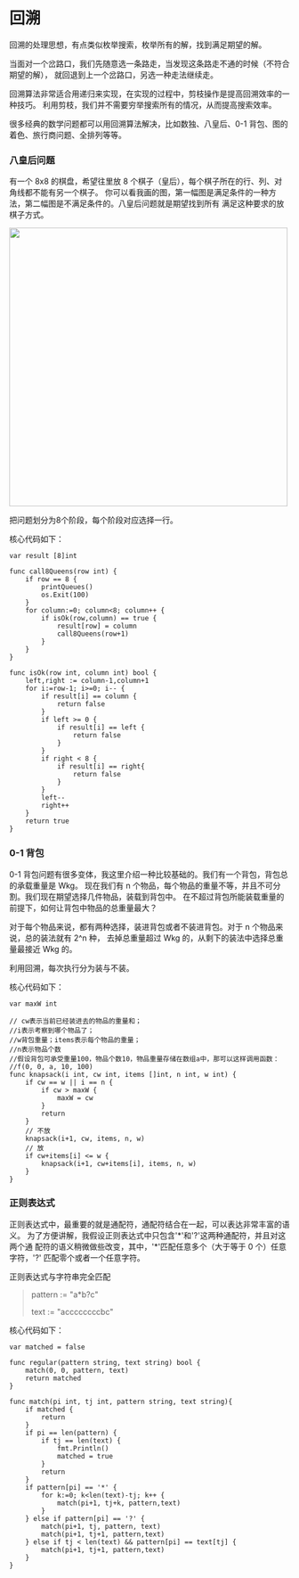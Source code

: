 # 回溯

回溯的处理思想，有点类似枚举搜索，枚举所有的解，找到满足期望的解。

当面对一个岔路口，我们先随意选一条路走，当发现这条路走不通的时候（不符合期望的解），
就回退到上一个岔路口，另选一种走法继续走。

回溯算法非常适合用递归来实现，在实现的过程中，剪枝操作是提高回溯效率的一种技巧。
利用剪枝，我们并不需要穷举搜索所有的情况，从而提高搜索效率。

很多经典的数学问题都可以用回溯算法解决，比如数独、八皇后、0-1 背包、图的着色、旅行商问题、全排列等等。

### 八皇后问题

有一个 8x8 的棋盘，希望往里放 8 个棋子（皇后），每个棋子所在的行、列、对角线都不能有另一个棋子。
你可以看我画的图，第一幅图是满足条件的一种方法，第二幅图是不满足条件的。八皇后问题就是期望找到所有
满足这种要求的放棋子方式。

<img src="https://static001.geekbang.org/resource/image/a0/f5/a0e3994319732ca77c81e0f92cc77ff5.jpg" width=500>

把问题划分为8个阶段，每个阶段对应选择一行。

核心代码如下：

```
var result [8]int

func call8Queens(row int) {
    if row == 8 {
    	printQueues()
    	os.Exit(100)
    }
    for column:=0; column<8; column++ {
    	if isOk(row,column) == true {
    	    result[row] = column
    	    call8Queens(row+1)
    	}
    }
}

func isOk(row int, column int) bool {
    left,right := column-1,column+1
    for i:=row-1; i>=0; i-- {
    	if result[i] == column {
    	    return false
    	}
    	if left >= 0 {
    	    if result[i] == left {
    		    return false
    	    }
    	}
    	if right < 8 {
    	    if result[i] == right{
    		    return false
    	    }
        }
        left--
        right++
    }
    return true
}
```

### 0-1 背包

0-1 背包问题有很多变体，我这里介绍一种比较基础的。我们有一个背包，背包总的承载重量是 Wkg。
现在我们有 n 个物品，每个物品的重量不等，并且不可分割。我们现在期望选择几件物品，装载到背包中。
在不超过背包所能装载重量的前提下，如何让背包中物品的总重量最大？

对于每个物品来说，都有两种选择，装进背包或者不装进背包。对于 n 个物品来说，总的装法就有 2^n 种，
去掉总重量超过 Wkg 的，从剩下的装法中选择总重量最接近 Wkg 的。

利用回溯，每次执行分为装与不装。

核心代码如下：

```
var maxW int

// cw表示当前已经装进去的物品的重量和；
//i表示考察到哪个物品了；
//w背包重量；items表示每个物品的重量；
//n表示物品个数
//假设背包可承受重量100，物品个数10，物品重量存储在数组a中，那可以这样调用函数：
//f(0, 0, a, 10, 100)
func knapsack(i int, cw int, items []int, n int, w int) {
    if cw == w || i == n {
	    if cw > maxW {
		    maxW = cw
	    }
	    return
    }
    // 不放
    knapsack(i+1, cw, items, n, w)
    // 放
    if cw+items[i] <= w {
    	knapsack(i+1, cw+items[i], items, n, w)
    }
}
```

### 正则表达式

正则表达式中，最重要的就是通配符，通配符结合在一起，可以表达非常丰富的语义。
为了方便讲解，我假设正则表达式中只包含'\*'和'?'这两种通配符，并且对这两个通
配符的语义稍微做些改变，其中，'*'匹配任意多个（大于等于 0 个）任意字符，'?'
匹配零个或者一个任意字符。

正则表达式与字符串完全匹配

> pattern := "a*b?c"
>
>text := "accccccccbc"

核心代码如下：

```
var matched = false

func regular(pattern string, text string) bool {
    match(0, 0, pattern, text)
    return matched
}

func match(pi int, tj int, pattern string, text string){
    if matched {
	    return
    }
    if pi == len(pattern) {
    	if tj == len(text) {
    		fmt.Println()
    		matched = true
    	}
    	return
    }
    if pattern[pi] == '*' {
    	for k:=0; k<len(text)-tj; k++ {
    		match(pi+1, tj+k, pattern,text)
    	}
    } else if pattern[pi] == '?' {
    	match(pi+1, tj, pattern, text)
    	match(pi+1, tj+1, pattern,text)
    } else if tj < len(text) && pattern[pi] == text[tj] {
    	match(pi+1, tj+1, pattern,text)
    }
}
```
